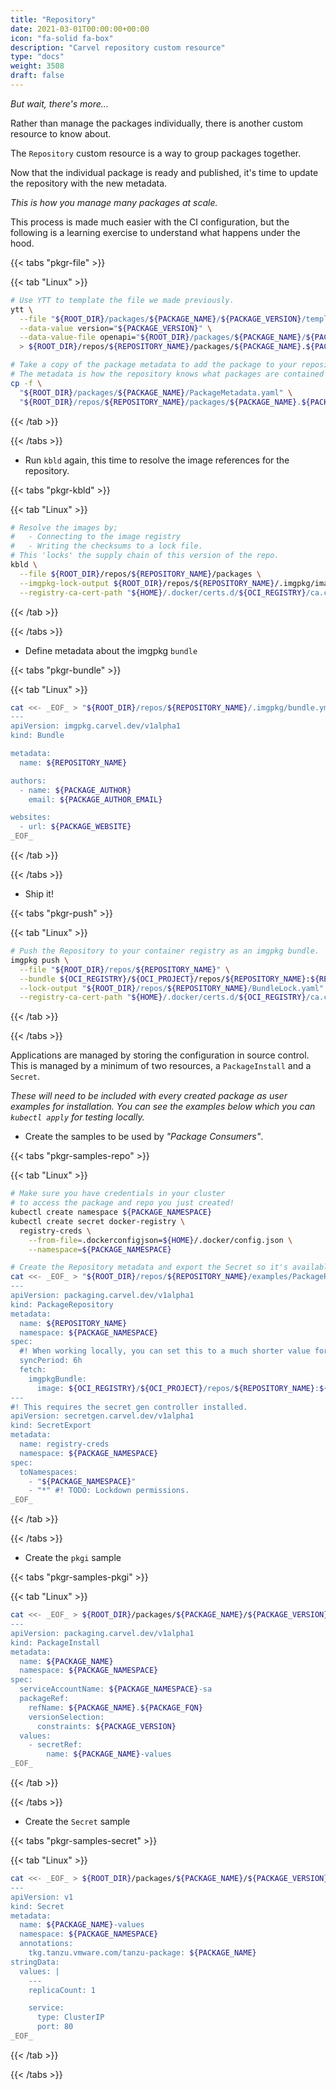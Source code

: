 ```yaml
---
title: "Repository"
date: 2021-03-01T00:00:00+00:00
icon: "fa-solid fa-box"
description: "Carvel repository custom resource"
type: "docs"
weight: 3508
draft: false
---
```


_But wait, there's more..._

Rather than manage the packages individually, there is another custom resource to know about.

The `Repository` custom resource is a way to group packages together.

Now that the individual package is ready and published, it's time to update the repository with the new metadata.

_This is how you manage many packages at scale._

This process is made much easier with the CI configuration, but the following is a learning exercise to understand what happens under the hood.

{{< tabs "pkgr-file" >}}

{{< tab "Linux" >}}

```bash
# Use YTT to template the file we made previously.
ytt \
  --file "${ROOT_DIR}/packages/${PACKAGE_NAME}/${PACKAGE_VERSION}/templates/Package.yaml" \
  --data-value version="${PACKAGE_VERSION}" \
  --data-value-file openapi="${ROOT_DIR}/packages/${PACKAGE_NAME}/${PACKAGE_VERSION}/schema/openapi.yaml" \
  > ${ROOT_DIR}/repos/${REPOSITORY_NAME}/packages/${PACKAGE_NAME}.${PACKAGE_FQN}/${PACKAGE_VERSION}.yaml

# Take a copy of the package metadata to add the package to your repository.
# The metadata is how the repository knows what packages are contained within.
cp -f \
  "${ROOT_DIR}/packages/${PACKAGE_NAME}/PackageMetadata.yaml" \
  "${ROOT_DIR}/repos/${REPOSITORY_NAME}/packages/${PACKAGE_NAME}.${PACKAGE_FQN}/"
```

{{< /tab >}}

{{< /tabs >}}

- Run `kbld` again, this time to resolve the image references for the repository.

{{< tabs "pkgr-kbld" >}}

{{< tab "Linux" >}}

```bash
# Resolve the images by;
#   - Connecting to the image registry
#   - Writing the checksums to a lock file.
# This 'locks' the supply chain of this version of the repo.
kbld \
  --file ${ROOT_DIR}/repos/${REPOSITORY_NAME}/packages \
  --imgpkg-lock-output ${ROOT_DIR}/repos/${REPOSITORY_NAME}/.imgpkg/images.yml \
  --registry-ca-cert-path "${HOME}/.docker/certs.d/${OCI_REGISTRY}/ca.crt"
```

{{< /tab >}}

{{< /tabs >}}

- Define metadata about the imgpkg `bundle`

{{< tabs "pkgr-bundle" >}}

{{< tab "Linux" >}}

```bash
cat <<- _EOF_ > "${ROOT_DIR}/repos/${REPOSITORY_NAME}/.imgpkg/bundle.yml"
---
apiVersion: imgpkg.carvel.dev/v1alpha1
kind: Bundle

metadata:
  name: ${REPOSITORY_NAME}

authors:
  - name: ${PACKAGE_AUTHOR}
    email: ${PACKAGE_AUTHOR_EMAIL}

websites:
  - url: ${PACKAGE_WEBSITE}
_EOF_
```

{{< /tab >}}

{{< /tabs >}}

- Ship it!

{{< tabs "pkgr-push" >}}

{{< tab "Linux" >}}

```bash
# Push the Repository to your container registry as an imgpkg bundle.
imgpkg push \
  --file "${ROOT_DIR}/repos/${REPOSITORY_NAME}" \
  --bundle ${OCI_REGISTRY}/${OCI_PROJECT}/repos/${REPOSITORY_NAME}:${REPOSITORY_VERSION} \
  --lock-output "${ROOT_DIR}/repos/${REPOSITORY_NAME}/BundleLock.yaml" \
  --registry-ca-cert-path "${HOME}/.docker/certs.d/${OCI_REGISTRY}/ca.crt"
```

{{< /tab >}}

{{< /tabs >}}

Applications are managed by storing the configuration in source control. This is managed by a minimum of two resources, a `PackageInstall` and a `Secret`.

_These will need to be included with every created package as user examples for installation. You can see the examples below which you can `kubectl apply` for testing locally._

- Create the samples to be used by _"Package Consumers"_.

{{< tabs "pkgr-samples-repo" >}}

{{< tab "Linux" >}}

```bash
# Make sure you have credentials in your cluster
# to access the package and repo you just created!
kubectl create namespace ${PACKAGE_NAMESPACE}
kubectl create secret docker-registry \
  registry-creds \
    --from-file=.dockerconfigjson=${HOME}/.docker/config.json \
    --namespace=${PACKAGE_NAMESPACE}

# Create the Repository metadata and export the Secret so it's available to the kapp-controller.
cat <<- _EOF_ > "${ROOT_DIR}/repos/${REPOSITORY_NAME}/examples/PackageRepository.yaml"
---
apiVersion: packaging.carvel.dev/v1alpha1
kind: PackageRepository
metadata:
  name: ${REPOSITORY_NAME}
  namespace: ${PACKAGE_NAMESPACE}
spec:
  #! When working locally, you can set this to a much shorter value for quickly testing changes.
  syncPeriod: 6h
  fetch:
    imgpkgBundle:
      image: ${OCI_REGISTRY}/${OCI_PROJECT}/repos/${REPOSITORY_NAME}:${REPOSITORY_VERSION}
---
#! This requires the secret gen controller installed.
apiVersion: secretgen.carvel.dev/v1alpha1
kind: SecretExport
metadata:
  name: registry-creds
  namespace: ${PACKAGE_NAMESPACE}
spec:
  toNamespaces:
    - "${PACKAGE_NAMESPACE}"
    - "*" #! TODO: Lockdown permissions.
_EOF_
```

{{< /tab >}}

{{< /tabs >}}

- Create the `pkgi` sample

{{< tabs "pkgr-samples-pkgi" >}}

{{< tab "Linux" >}}

```bash
cat <<- _EOF_ > ${ROOT_DIR}/packages/${PACKAGE_NAME}/${PACKAGE_VERSION}/examples/PackageInstall.yaml
---
apiVersion: packaging.carvel.dev/v1alpha1
kind: PackageInstall
metadata:
  name: ${PACKAGE_NAME}
  namespace: ${PACKAGE_NAMESPACE}
spec:
  serviceAccountName: ${PACKAGE_NAMESPACE}-sa
  packageRef:
    refName: ${PACKAGE_NAME}.${PACKAGE_FQN}
    versionSelection:
      constraints: ${PACKAGE_VERSION}
  values:
    - secretRef:
        name: ${PACKAGE_NAME}-values
_EOF_
```

{{< /tab >}}

{{< /tabs >}}

- Create the `Secret` sample

{{< tabs "pkgr-samples-secret" >}}

{{< tab "Linux" >}}

```bash
cat <<- _EOF_ > ${ROOT_DIR}/packages/${PACKAGE_NAME}/${PACKAGE_VERSION}/examples/Secret.yaml
---
apiVersion: v1
kind: Secret
metadata:
  name: ${PACKAGE_NAME}-values
  namespace: ${PACKAGE_NAMESPACE}
  annotations:
    tkg.tanzu.vmware.com/tanzu-package: ${PACKAGE_NAME}
stringData:
  values: |
    ---
    replicaCount: 1

    service:
      type: ClusterIP
      port: 80
_EOF_
```

{{< /tab >}}

{{< /tabs >}}
